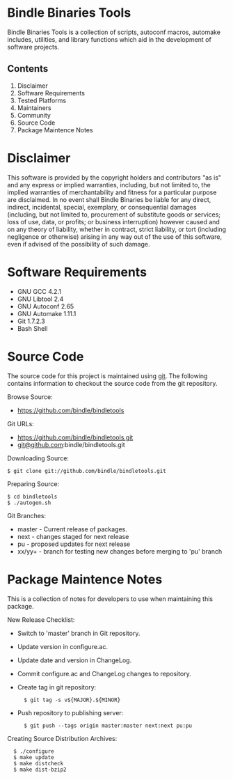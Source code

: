 
Bindle Binaries Tools
=====================

Bindle Binaries Tools is a collection of scripts, autoconf macros, automake
includes, utilities, and library functions which aid in the development of 
software projects. 


Contents
--------

   1. Disclaimer
   2. Software Requirements
   3. Tested Platforms
   4. Maintainers
   5. Community
   6. Source Code
   7. Package Maintence Notes


Disclaimer
==========

This software is provided by the copyright holders and contributors "as
is" and any express or implied warranties, including, but not limited to,
the implied warranties of merchantability and fitness for a particular
purpose are disclaimed. In no event shall Bindle Binaries be liable for
any direct, indirect, incidental, special, exemplary, or consequential
damages (including, but not limited to, procurement of substitute goods or
services; loss of use, data, or profits; or business interruption) however
caused and on any theory of liability, whether in contract, strict
liability, or tort (including negligence or otherwise) arising in any way
out of the use of this software, even if advised of the possibility of
such damage.


Software Requirements
=====================

   * GNU GCC 4.2.1
   * GNU Libtool 2.4
   * GNU Autoconf 2.65
   * GNU Automake 1.11.1
   * Git 1.7.2.3
   * Bash Shell


Source Code
===========

The source code for this project is maintained using [git](http://git-scm.com).
The following contains information to checkout the source code from the git
repository.

 Browse Source:
   * https://github.com/bindle/bindletools

Git URLs:
   * https://github.com/bindle/bindletools.git
   * git@github.com:bindle/bindletools.git

Downloading Source:

    $ git clone git://github.com/bindle/bindletools.git

Preparing Source:

    $ cd bindletools
    $ ./autogen.sh

Git Branches:
   * master - Current release of packages.
   * next   - changes staged for next release
   * pu     - proposed updates for next release
   * xx/yy+ - branch for testing new changes before merging to 'pu' branch


Package Maintence Notes
=======================

This is a collection of notes for developers to use when maintaining this
package.

New Release Checklist:

   - Switch to 'master' branch in Git repository.
   - Update version in configure.ac.
   - Update date and version in ChangeLog.
   - Commit configure.ac and ChangeLog changes to repository.
   - Create tag in git repository:

           $ git tag -s v${MAJOR}.${MINOR}

   - Push repository to publishing server:

           $ git push --tags origin master:master next:next pu:pu

Creating Source Distribution Archives:

      $ ./configure
      $ make update
      $ make distcheck
      $ make dist-bzip2
